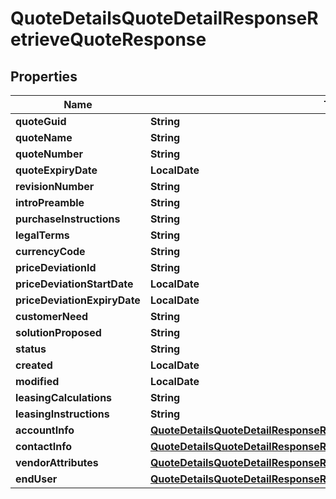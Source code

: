 

# QuoteDetailsQuoteDetailResponseRetrieveQuoteResponse


## Properties

| Name | Type | Description | Notes |
|------------ | ------------- | ------------- | -------------|
|**quoteGuid** | **String** |  |  [optional] |
|**quoteName** | **String** |  |  [optional] |
|**quoteNumber** | **String** |  |  [optional] |
|**quoteExpiryDate** | **LocalDate** |  |  [optional] |
|**revisionNumber** | **String** |  |  [optional] |
|**introPreamble** | **String** |  |  [optional] |
|**purchaseInstructions** | **String** |  |  [optional] |
|**legalTerms** | **String** |  |  [optional] |
|**currencyCode** | **String** |  |  [optional] |
|**priceDeviationId** | **String** |  |  [optional] |
|**priceDeviationStartDate** | **LocalDate** |  |  [optional] |
|**priceDeviationExpiryDate** | **LocalDate** |  |  [optional] |
|**customerNeed** | **String** |  |  [optional] |
|**solutionProposed** | **String** |  |  [optional] |
|**status** | **String** |  |  [optional] |
|**created** | **LocalDate** |  |  [optional] |
|**modified** | **LocalDate** |  |  [optional] |
|**leasingCalculations** | **String** |  |  [optional] |
|**leasingInstructions** | **String** |  |  [optional] |
|**accountInfo** | [**QuoteDetailsQuoteDetailResponseRetrieveQuoteResponseAccountInfo**](QuoteDetailsQuoteDetailResponseRetrieveQuoteResponseAccountInfo.md) |  |  [optional] |
|**contactInfo** | [**QuoteDetailsQuoteDetailResponseRetrieveQuoteResponseContactInfo**](QuoteDetailsQuoteDetailResponseRetrieveQuoteResponseContactInfo.md) |  |  [optional] |
|**vendorAttributes** | [**QuoteDetailsQuoteDetailResponseRetrieveQuoteResponseVendorAttributes**](QuoteDetailsQuoteDetailResponseRetrieveQuoteResponseVendorAttributes.md) |  |  [optional] |
|**endUser** | [**QuoteDetailsQuoteDetailResponseRetrieveQuoteResponseEndUser**](QuoteDetailsQuoteDetailResponseRetrieveQuoteResponseEndUser.md) |  |  [optional] |



